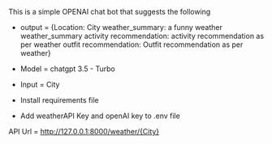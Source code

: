 This is a simple OPENAI chat bot that suggests the following 

- output = 
     {Location: City
        weather_summary: a funny weather weather_summary
        activity recommendation: activity recommendation as per weather
        outfit recommendation: Outfit recommendation as per weather}

- Model = chatgpt 3.5 - Turbo

- Input = City

- Install requirements file

- Add weatherAPI Key and openAI key to .env file

API Url = http://127.0.0.1:8000/weather/{City}

